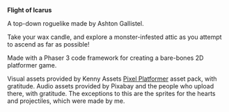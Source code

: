 **Flight of Icarus**

A top-down roguelike made by Ashton Gallistel.

Take your wax candle, and explore a monster-infested attic as you attempt to ascend as far as possible!

Made with a Phaser 3 code framework for creating a bare-bones 2D platformer game.

Visual assets provided by Kenny Assets [Pixel Platformer](https://kenney.nl/assets/pixel-platformer) asset pack, with gratitude. Audio assets provided by Pixabay and the people who upload there, with gratitude. The exceptions to this are the sprites for the hearts and projectiles, which were made by me.